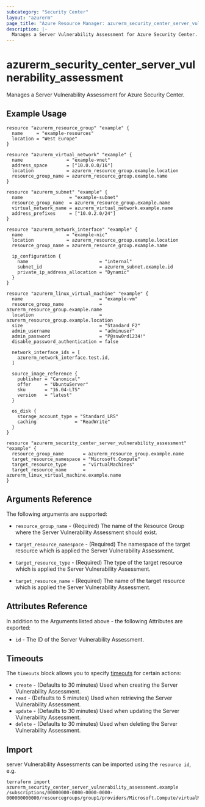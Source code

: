 ```yaml
---
subcategory: "Security Center"
layout: "azurerm"
page_title: "Azure Resource Manager: azurerm_security_center_server_vulnerability_assessment"
description: |-
  Manages a Server Vulnerability Assessment for Azure Security Center.
---
```


# azurerm_security_center_server_vulnerability_assessment

Manages a Server Vulnerability Assessment for Azure Security Center.

## Example Usage

```hcl
resource "azurerm_resource_group" "example" {
  name     = "example-resources"
  location = "West Europe"
}

resource "azurerm_virtual_network" "example" {
  name                = "example-vnet"
  address_space       = ["10.0.0.0/16"]
  location            = azurerm_resource_group.example.location
  resource_group_name = azurerm_resource_group.example.name
}

resource "azurerm_subnet" "example" {
  name                 = "example-subnet"
  resource_group_name  = azurerm_resource_group.example.name
  virtual_network_name = azurerm_virtual_network.example.name
  address_prefixes     = ["10.0.2.0/24"]
}

resource "azurerm_network_interface" "example" {
  name                = "example-nic"
  location            = azurerm_resource_group.example.location
  resource_group_name = azurerm_resource_group.example.name

  ip_configuration {
    name                          = "internal"
    subnet_id                     = azurerm_subnet.example.id
    private_ip_address_allocation = "Dynamic"
  }
}

resource "azurerm_linux_virtual_machine" "example" {
  name                            = "example-vm"
  resource_group_name             = azurerm_resource_group.example.name
  location                        = azurerm_resource_group.example.location
  size                            = "Standard_F2"
  admin_username                  = "adminuser"
  admin_password                  = "P@ssw0rd1234!"
  disable_password_authentication = false

  network_interface_ids = [
    azurerm_network_interface.test.id,
  ]

  source_image_reference {
    publisher = "Canonical"
    offer     = "UbuntuServer"
    sku       = "16.04-LTS"
    version   = "latest"
  }

  os_disk {
    storage_account_type = "Standard_LRS"
    caching              = "ReadWrite"
  }
}

resource "azurerm_security_center_server_vulnerability_assessment" "example" {
  resource_group_name       = azurerm_resource_group.example.name
  target_resource_namespace = "Microsoft.Compute"
  target_resource_type      = "virtualMachines"
  target_resource_name      = azurerm_linux_virtual_machine.example.name
}
```

## Arguments Reference

The following arguments are supported:

* `resource_group_name` - (Required) The name of the Resource Group where the Server Vulnerability Assessment should exist.

* `target_resource_namespace` - (Required) The namespace of the target resource which is applied the Server Vulnerability Assessment.

* `target_resource_type` - (Required) The type of the target resource which is applied the Server Vulnerability Assessment.

* `target_resource_name` - (Required) The name of the target resource which is applied the Server Vulnerability Assessment.

## Attributes Reference

In addition to the Arguments listed above - the following Attributes are exported: 

* `id` - The ID of the Server Vulnerability Assessment.

## Timeouts

The `timeouts` block allows you to specify [timeouts](https://www.terraform.io/docs/configuration/resources.html#timeouts) for certain actions:

* `create` - (Defaults to 30 minutes) Used when creating the Server Vulnerability Assessment.
* `read` - (Defaults to 5 minutes) Used when retrieving the Server Vulnerability Assessment.
* `update` - (Defaults to 30 minutes) Used when updating the Server Vulnerability Assessment.
* `delete` - (Defaults to 30 minutes) Used when deleting the Server Vulnerability Assessment.

## Import

server Vulnerability Assessments can be imported using the `resource id`, e.g.

```shell
terraform import azurerm_security_center_server_vulnerability_assessment.example /subscriptions/00000000-0000-0000-0000-000000000000/resourcegroups/group1/providers/Microsoft.Compute/virtualMachines/vm1/providers/Microsoft.Security/serverVulnerabilityAssessments/default
```
